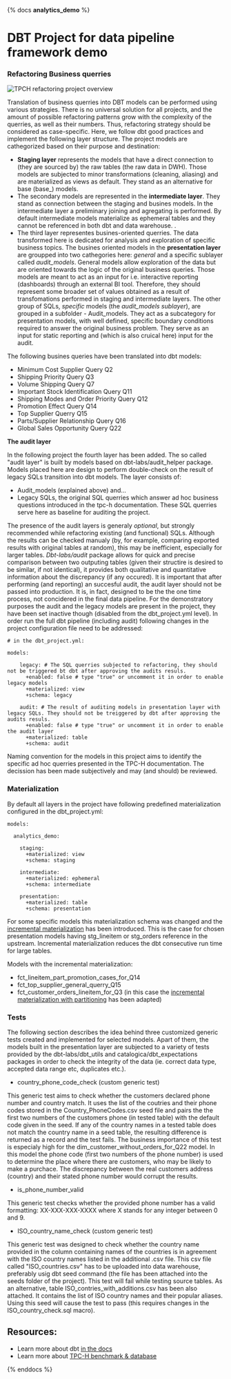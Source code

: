 {% docs __analytics_demo__ %}

# DBT Project for data pipeline framework demo

### Refactoring Business querries

![TPCH refactoring project overview](https://i.postimg.cc/NGKtG4ck/tpc-h-schema.jpg)

Translation of business querries into DBT models can be performed using various strategies. There is no universal solution for all projects, and the amount of possible refactoring patterns grow with the complexity of the querries, as well as their numbers. Thus, refactoring strategy should be considered as case-specific. Here, we follow dbt good practices and implement the following layer structure.
The project models are cathegorized based on their purpose and destination:
- **Staging layer** represents the models that have a direct connection to (they are sourced by) the raw tables (the raw data in DWH). Those models are subjected to minor transformations (cleaning, aliasing) and are materialized as views as default. They stand as an alternative for base (base_) models.
- The secondary models are represented in the **intermediate layer**. They stand as connection between the staging and busines models. In the intermediate layer a preliminary joining and agregating is performed. By default intermediate models materialize as ephemeral tables and they cannot be referenced in both dbt and data warehouse. .
- The third layer representes busines-oriented querries. The data transformed here is dedicated for analysis and exploration of specific business topics. The busines oriented models in the **presentation layer** are groupped into two cathegories here: *general* and a specific sublayer called *audit_models*. General models allow exploration of the data but are oriented towards the logic of the original business queries. Those models are meant to act as an input for i.e. interactive reporting (dashboards) through an external BI tool. Therefore, they should represent some broader set of values obtained as a result of transfomations performed in staging and intermediate layers. The other group of SQLs, *specific* models (the *audit_models sublayer*), are grouped in a subfolder - Audit_models. They act as a subcategory for presentation models, with well defined, specific boundary conditions required to answer the original business problem. They serve as an input for static reporting and (which is also cruical here) input for the audit.

The following busines queries have been translated into dbt models:
- Minimum Cost Supplier Query Q2
- Shipping Priority Query Q3
- Volume Shipping Query Q7
- Important Stock Identification Query Q11
- Shipping Modes and Order Priority Query Q12
- Promotion Effect Query Q14
- Top Supplier Querry Q15
- Parts/Supplier Relationship Query Q16
- Global Sales Opportunity Query Q22

**The audit layer**

In the following project the fourth layer has been added. The so called "audit layer" is built by models based on dbt-labs/audit_helper package. Models placed here are design to perform double-check on the result of legacy SQLs transition into dbt models. The layer consists of:
- Audit_models (explained above) and...
- Legacy SQLs, the original SQL querries which answer ad hoc business questions introduced in the tpc-h documentation. These SQL querries serve here as baseline for auditing the project.

The presence of the audit layers is generaly *optional*, but strongly recommended while refactoring existing (and functional) SQLs. Although the results can be checked manualy (by, for example, comparing exported results with original tables at random), this may be inefficient, especially for larger tables. *Dbt-labs/audit* package allows for quick and precise comparison between two outputing tables (given their structire is desired to be similar, if not identical), it provides both qualitative and quantitative information about the discrepancy (if any occured). It is important that after performing (and reporting) an succesful audit, the audit layer should not be passed into production. It is, in fact, designed to be the the one time process, not concidered in the final data pipeline. For the demonstratory purposes the audit and the legacy models are present in the project, they have been set inactive though (disabled from the dbt_project.yml level). In order run the full dbt pipeline (including audit) following changes in the project configuration file need to be addressed:
```
# in the dbt_project.yml:

models:

    legacy: # The SQL querries subjected to refactoring, they should not be triggered bt dbt after approving the audits resuls.
      +enabled: false # type "true" or uncomment it in order to enable legacy models
      +materialized: view
      +schema: legacy

    audit: # The result of auditing models in presentation layer with legacy SQLs. They should not be treiggered by dbt after approving the audits resuls.
      +enabled: false # type "true" or uncomment it in order to enable the audit layer
      +materialized: table
      +schema: audit
```

Naming convention for the models in this project aims to identify the specific ad hoc querries presented in the TPC-H documentation. The decission has been made subjectively and may (and should) be reviewed.

### Materialization

By default all layers in the project have following predefined materialization configured in the dbt_project.yml:
```
models:

  analytics_demo:

    staging:
      +materialized: view
      +schema: staging

    intermediate:
      +materialized: ephemeral
      +schema: intermediate

    presentation:
      +materialized: table
      +schema: presentation
```
For some specific models this materialization schema was changed and the [incremental materialization](https://docs.getdbt.com/docs/building-a-dbt-project/building-models/configuring-incremental-models/) has been introduced. This is the case for chosen presentation models having stg_lineitem or stg_orders reference in the upstream. Incremental materialization reduces the dbt consecutive run time for large tables.

Models with the incremental materialization:
- fct_lineitem_part_promotion_cases_for_Q14
- fct_top_supplier_general_querry_Q15
- fct_customer_orders_lineitem_for_Q3 (in this case the [incremental materialization with partitioning](https://docs.getdbt.com/reference/resource-configs/bigquery-configs#using-table-partitioning-and-clustering) has been adapted)

### Tests

The following section describes the idea behind three customized generic tests created and implemented for selected models. Apart of them, the models built in the presentation layer are subjected to a variety of tests provided by the dbt-labs/dbt_utils and catalogica/dbt_expectations packages in order to check the integrity of the data (ie. correct data type, accepted data range etc, duplicates etc.).

- country_phone_code_check (custom generic test)

This generic test aims to check whether the customers declared phone number and country match. It uses the list of the coutries and their phone codes stored in the Country_PhoneCodes.csv seed file and pairs the the first two numbers of the customers phone (in tested table) with the default code given in the seed. If any of the country names in a tested table does not match the country name in a seed table, the resulting difference is returned as a record and the test fails. The business importance of this test is especialy high for the dim_customer_without_orders_for_Q22 model. In this model the phone code (first two numbers of the phone number) is used to determine the place where there are customers, who may be likely to make a purchace. The discrepancy between the real customers address (country) and their stated phone number would corrupt the results.

- is_phone_number_valid

This generic test checks whether the provided phone number has a valid formatting:
XX-XXX-XXX-XXXX
where X stands for any integer between 0 and 9.

- ISO_country_name_check (custom generic test)

This generic test was designed to check whether the country name provided in the column containing names of the countries is in agreement with the ISO country names listed in the additional .csv file. This csv file called "ISO_countries.csv" has to be uploaded into data warehouse, preferably usig dbt seed command (the file has been attached into the seeds folder of the project). This test will fail while testing source tables. As an alternative, table ISO_contries_with_additions.csv has been also attached. It contains the list of ISO country names and their popular aliases. Using this seed will cause the test to pass (this requires changes in the ISO_country_check.sql macro).

## Resources:

- Learn more about dbt [in the docs](https://docs.getdbt.com/docs/introduction)
- Learn more about [TPC-H benchmark & database](http://www.tpc.org/tpch/)

{% enddocs %}